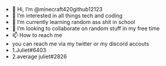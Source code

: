 - 👋 Hi, I’m @minecraft420github12123
- 👀 I’m interested in all things tech and coding 
- 🌱 I’m currently learning random ass shit in school 
- 💞️ I’m looking to collaborate on random stuff in my free time
- 📫 How to reach me 
- you can reach me via my twitter or my discord accouts 
- 1.Juliet#6403
- 2.average juliet#2826

<!---
minecraft420github12123/minecraft420github12123 is a ✨ special ✨ repository because its `README.md` (this file) appears on your GitHub profile.
You can click the Preview link to take a look at your changes.
--->
